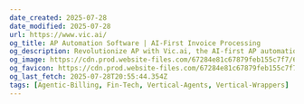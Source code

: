 ```yaml
---
date_created: 2025-07-28
date_modified: 2025-07-28
url: https://www.vic.ai/
og_title: AP Automation Software | AI-First Invoice Processing
og_description: Revolutionize AP with Vic.ai, the AI-first AP automation software. Achieve 5X efficiency, 99% accuracy, and 85% no-touch invoice processing with unmatched ROI.
og_image: https://cdn.prod.website-files.com/67284e81c67879feb155c7f7/67dc61e47defbf433781d696_Home%20Page.png
og_favicon: https://cdn.prod.website-files.com/67284e81c67879feb155c7f7/67dc97d0bdc38a747e3a4846_favicon-32x32.png
og_last_fetch: 2025-07-28T20:55:44.354Z
tags: [Agentic-Billing, Fin-Tech, Vertical-Agents, Vertical-Wrappers]
---
```

